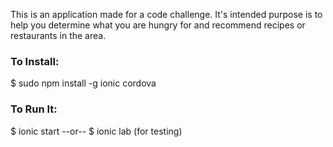 This is an application made for a code challenge. It's intended purpose is to help you determine what you are hungry for and recommend recipes or restaurants in the area.

### To Install:

$ sudo npm install -g ionic cordova


### To Run It:

$ ionic start 
--or--
$ ionic lab (for testing)



